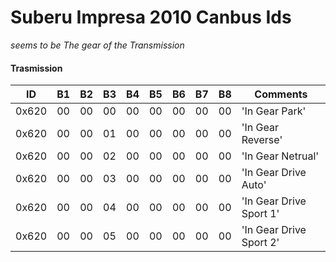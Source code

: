 # Suberu Impresa 2010 Canbus Ids


*seems to be The gear of the Transmission*

#### Trasmission

| ID      | B1   | B2   | B3   | B4   | B5   | B6   | B7   | B8   | Comments      |
| ------- | ---- | ---- | ---- | ---- | ---- | ---- | ---- | ---- | ------------- |
| 0x620   | 00   | 00   | 00   | 00   | 00   | 00   | 00   | 00   | 'In Gear Park' |
| 0x620   | 00   | 00   | 01   | 00   | 00   | 00   | 00   | 00   | 'In Gear Reverse'|   
| 0x620   | 00   | 00   | 02   | 00   | 00   | 00   | 00   | 00   | 'In Gear Netrual'| 
| 0x620   | 00   | 00   | 03   | 00   | 00   | 00   | 00   | 00   | 'In Gear Drive Auto'| 
| 0x620   | 00   | 00   | 04   | 00   | 00   | 00   | 00   | 00   | 'In Gear Drive Sport 1'|    
| 0x620   | 00   | 00   | 05   | 00   | 00   | 00   | 00   | 00   | 'In Gear Drive Sport 2'|  

